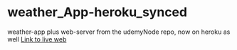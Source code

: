 # weather_App-heroku_synced
weather-app plus web-server from the udemyNode repo, now on heroku as well
[Link to live web](https://jim-weather-app.herokuapp.com/)
